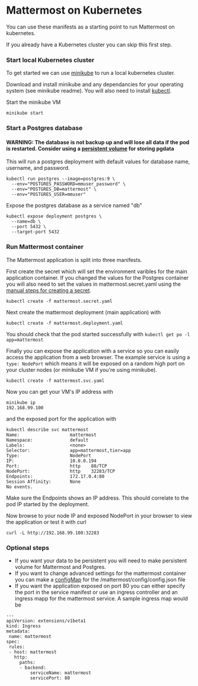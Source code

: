 Mattermost on Kubernetes
=======

You can use these manifests as a starting point to run Mattermost on kubernetes.

If you already have a Kubernetes cluster you can skip this first step.

### Start local Kubernetes cluster

To get started we can use [minikube](https://github.com/kubernetes/minikube/) to run a local kubernetes cluster.

Download and install minikube and any dependancies for your operating system (see minikube readme). You will also need to install [kubectl](http://kubernetes.io/docs/user-guide/prereqs/).

Start the minikube VM

```
minikube start
```

### Start a Postgres database

#### WARNING: The database is not backup up and will lose all data if the pod is restarted. Consider using a [persistent volume](http://kubernetes.io/docs/user-guide/persistent-volumes/) for storing pgdata

This will run a postgres deployment with default values for database name, username, and password.

```
kubectl run postgres --image=postgres:9 \
  --env="POSTGRES_PASSWORD=mmuser_password" \
  --env="POSTGRES_DB=mattermost" \
  --env="POSTGRES_USER=mmuser"
```
Expose the postgres database as a service named "db"
```
kubectl expose deployment postgres \
  --name=db \
  --port 5432 \
  --target-port 5432
```

### Run Mattermost container

The Mattermost application is split into three manifests.

First create the secret which will set the environment varibles for the main application container. If you changed the values for the Postgres container you will also need to set the values in mattermost.secret.yaml using the [manual steps for creating a secret](http://kubernetes.io/docs/user-guide/secrets/#creating-a-secret-manually).
```
kubectl create -f mattermost.secret.yaml
```
Next create the mattermost deployment (main application) with
```
kubectl create -f mattermost.deployment.yaml
```
You should check that the pod started successfully with `kubectl get po -l app=mattermost`

Finally you can expose the application with a service so you can easily access the application from a web browser. The example service is using a `type: NodePort` which means it will be exposed on a random high port on your cluster nodes (or minikube VM if you're using minikube).
```
kubectl create -f mattermost.svc.yaml
```
Now you can get your VM's IP address with 
```
minikube ip
192.168.99.100
```
and the exposed port for the application with
```
kubectl describe svc mattermost
Name:                   mattermost
Namespace:              default
Labels:                 <none>
Selector:               app=mattermost,tier=app
Type:                   NodePort
IP:                     10.0.0.194
Port:                   http    80/TCP
NodePort:               http    32283/TCP
Endpoints:              172.17.0.4:80
Session Affinity:       None
No events.
```
Make sure the Endpoints shows an IP address. This should correlate to the pod IP started by the deployment.

Now browse to your node IP and exposed NodePort in your browser to view the application or test it with curl

```
curl -L http://192.168.99.100:32283
```

### Optional steps

 * If you want your data to be persistent you will need to make persistent volume for Mattermost and Postgres.
 * If you want to change advanced settings for the mattermost container you can make a [configMap](http://blog.kubernetes.io/2016/04/configuration-management-with-containers.html) for the /mattermost/config/config.json file
 * If you want the application exposed on port 80 you can either specify the port in the service manifest or use an ingress controller and an ingress mapp for the mattermost service. A sample ingress map would be
 ```
---
apiVersion: extensions/v1beta1
kind: Ingress
metadata:
  name: mattermost
spec:
  rules:
  - host: mattermost
    http:
      paths:
      - backend:
          serviceName: mattermost
          servicePort: 80
```
